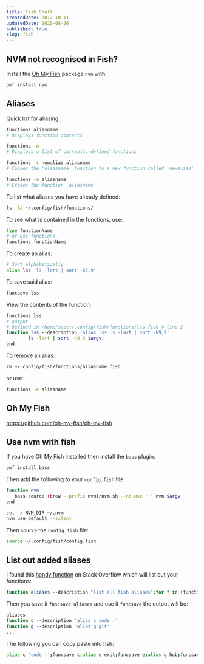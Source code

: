 ```yaml
---
title: Fish Shell
createdDate: 2017-10-11
updatedDate: 2020-08-26
published: true
slug: fish
---
```


## NVM not recognised in Fish?

Install the [Oh My Fish](#Oh-My-Fish) package `nvm` with:

```bash
omf install nvm
```

## Aliases

Quick list for aliasing:

```bash
functions aliasname
# Displays function contents

functions -n
# Displays a list of currently-defined functions

functions -c newalias aliasname
# Copies the 'aliasname' function to a new function called 'newalias'

functions -e aliasname
# Erases the function `aliasname`
```

To list what aliases you have already defined:

```bash
ls -la ~/.config/fish/functions/
```

To see what is contained in the functions, use:

```bash
type functionName
# or use functions
functions functionName
```

To create an alias:

```bash
# Sort alphabetically
alias lss 'ls -lart | sort -k9,9'
```

To save said alias:

```bash
funcsave lss
```

View the contents of the function:

```bash
functions lss
# output
# Defined in /home/scott/.config/fish/functions/lss.fish @ line 2
function lss --description 'alias lss ls -lart | sort -k9,9'
        ls -lart | sort -k9,9 $argv;
end
```

To remove an alias:

```bash
rm ~/.config/fish/functions/aliasname.fish
```

or use:

```bash
functions -e aliasname
```

## Oh My Fish

https://github.com/oh-my-fish/oh-my-fish

## Use nvm with fish

If you have Oh My Fish installed then install the `bass` plugin:

```bash
omf install bass
```

Then add the following to your `config.fish` file:

```bash
function nvm
   bass source (brew --prefix nvm)/nvm.sh --no-use ';' nvm $argv
end

set -x NVM_DIR ~/.nvm
nvm use default --silent
```

Then `source` the `config.fish` file:

```bash
source ~/.config/fish/config.fish
```

## List out added aliases

I found this [handy function] on Stack Overflow which will list out
your functions:

```bash
function aliases --description "list all fish aliases";for f in (functions);functions $f | grep \'alias;end;end;
```

Then you save it `funcsave aliases` and use it `funcsave` the output
will be:

```bash
aliases
function c --description 'alias c code .'
function g --description 'alias g git'
...
```

The following you can copy paste into fish:

```bash
alias c 'code .';funcsave c;alias e exit;funcsave e;alias g hub;funcsave g;alias lss 'ls -lart | sort -k9,9';funcsave lss;alias ni 'npm i';funcsave ni;alias nid 'npm i -D';funcsave nid;alias nig 'npm i -g';funcsave nig;alias no 'npm outdated';funcsave no;alias nog 'npm outdated -g --depth=0';funcsave nog;alias nr 'npm run';funcsave nr;alias nrb 'npm run build';funcsave nrb;alias nrd 'npm run dev';funcsave nrd;alias nrf 'npm run format';funcsave nrf;alias nrs 'npm run start';funcsave nrs;alias nu 'npm un';funcsave nu;alias nug 'npm -g un';funcsave nug;alias pp 'git pull && git push';funcsave pp;alias r 'cd ~/repos';funcsave r;alias ya 'yarn add';funcsave ya;alias yad 'yarn add -D';funcsave yad;alias yb 'yarn build';funcsave yb;alias ybycys 'yarn clean && yb && yarn serve';funcsave ybycys;alias yd 'yarn dev';funcsave yd;alias yg 'yarn go';funcsave yg;alias yga 'yarn global add';funcsave yga;alias yr 'yarn remove';funcsave yr;alias ys 'yarn start';funcsave ys;alias yyb 'yarn && yarn build';funcsave yyb;alias yyd 'yarn && yarn dev';funcsave yyd;
```

<!-- Links -->

[handy function]: https://stackoverflow.com/a/50803805/1138354
